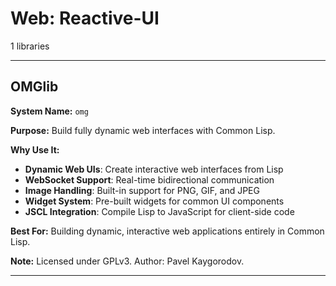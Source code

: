 # Web: Reactive-UI

1 libraries

---

## OMGlib

**System Name:** `omg`

**Purpose:** Build fully dynamic web interfaces with Common Lisp.

**Why Use It:**
- **Dynamic Web UIs**: Create interactive web interfaces from Lisp
- **WebSocket Support**: Real-time bidirectional communication
- **Image Handling**: Built-in support for PNG, GIF, and JPEG
- **Widget System**: Pre-built widgets for common UI components
- **JSCL Integration**: Compile Lisp to JavaScript for client-side code

**Best For:** Building dynamic, interactive web applications entirely in Common Lisp.

**Note:** Licensed under GPLv3. Author: Pavel Kaygorodov.

---


